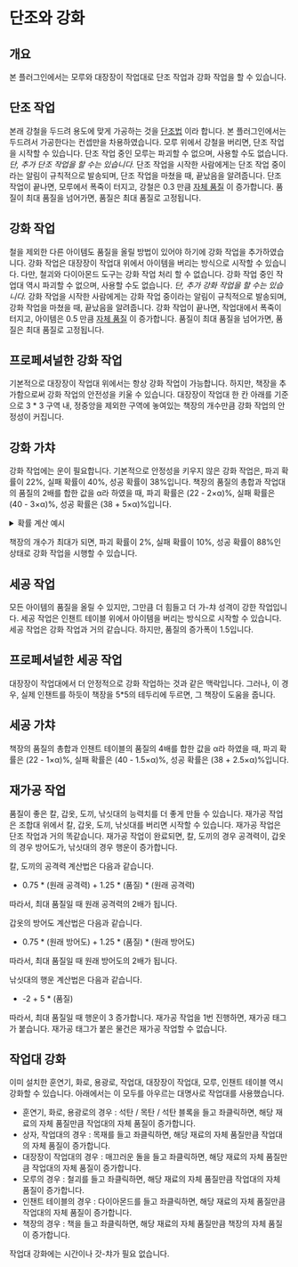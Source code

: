 단조와 강화
===

개요
---
본 플러그인에서는 모루와 대장장이 작업대로 단조 작업과 강화 작업을 할 수 있습니다.

단조 작업
---
본래 강철을 두드려 용도에 맞게 가공하는 것을 [단조법](https://www.tlv.com/global/KR/steam-theory/casting-and-forging.html) 이라 합니다.
본 플러그인에서는 두드려서 가공한다는 컨셉만을 차용하였습니다.
모루 위에서 강철을 버리면, 단조 작업을 시작할 수 있습니다.
단조 작업 중인 모루는 파괴할 수 없으며, 사용할 수도 없습니다. _단, 추가 단조 작업을 할 수는 있습니다._
단조 작업을 시작한 사람에게는 단조 작업 중이라는 알림이 규칙적으로 발송되며, 단조 작업을 마쳤을 때, 끝났음을 알려줍니다.
단조 작업이 끝나면, 모루에서 폭죽이 터지고, 강철은 0.3 만큼 [자체 품질](Quality.md) 이 증가합니다.
품질이 최대 품질을 넘어가면, 품질은 최대 품질로 고정됩니다.

강화 작업
---
철을 제외한 다른 아이템도 품질을 올릴 방법이 있어야 하기에 강화 작업을 추가하였습니다.
강화 작업은 대장장이 작업대 위에서 아이템을 버리는 방식으로 시작할 수 있습니다.
다만, 철괴와 다이아몬드 도구는 강화 작업 처리 할 수 없습니다.
강화 작업 중인 작업대 역시 파괴할 수 없으며, 사용할 수도 없습니다. _단, 추가 강화 작업을 할 수는 있습니다._
강화 작업을 시작한 사람에게는 강화 작업 중이라는 알림이 규칙적으로 발송되며, 강화 작업을 마쳤을 때, 끝났음을 알려줍니다.
강화 작업이 끝나면, 작업대에서 폭죽이 터지고, 아이템은 0.5 만큼 [자체 품질](Quality.md) 이 증가합니다.
품질이 최대 품질을 넘어가면, 품질은 최대 품질로 고정됩니다.

프로페셔널한 강화 작업
---
기본적으로 대장장이 작업대 위에서는 항상 강화 작업이 가능합니다.
하지만, 책장을 추가함으로써 강화 작업의 안전성을 키울 수 있습니다.
대장장이 작업대 한 칸 아래를 기준으로 3 * 3 구역 내, 정중앙을 제외한 구역에 놓여있는 책장의 개수만큼 강화 작업의 안정성이 커집니다.

강화 가챠
---
강화 작업에는 운이 필요합니다.
기본적으로 안정성을 키우지 않은 강화 작업은, 파괴 확률이 22%, 실패 확률이 40%, 성공 확률이 38%입니다.
책장의 품질의 총합과 작업대의 품질의 2배를 합한 값을 α라 하였을 때, 파괴 확률은 (22 - 2×α)%, 실패 확률은 (40 - 3×α)%, 성공 확률은 (38 + 5×α)%입니다.
<details>
<summary>확률 계산 예시</summary>

* 품질이 0.2, 0.5, 0.7인 책장을 사용하고, 대장장이 작업대의 품질이 0.8이라 하자.
* 계수 α = 0.2 + 0.5 + 0.7 + 0.8 × 2 = 3.0
* 따라서, 파괴 확률은 22 - 2 × 3.0 = 16, 16%이다.
* 실패 확률은 40 - 3 × 3.0 = 31, 31%이다.
* 성공 확률은 38 + 5 × 3.0 = 100 - (16 + 31) = 53, 53%이다.

</details>

책장의 개수가 최대가 되면, 파괴 확률이 2%, 실패 확률이 10%, 성공 확률이 88%인 상태로 강화 작업을 시행할 수 있습니다.

세공 작업
---
모든 아이템의 품질을 올릴 수 있지만, 그만큼 더 힘들고 더 가-챠 성격이 강한 작업입니다.
세공 작업은 인챈트 테이블 위에서 아이템을 버리는 방식으로 시작할 수 있습니다.
세공 작업은 강화 작업과 거의 같습니다. 하지만, 품질의 증가폭이 1.5입니다.

프로페셔널한 세공 작업
---
대장장이 작업대에서 더 안정적으로 강화 작업하는 것과 같은 맥락입니다.
그러나, 이 경우, 실제 인챈트를 하듯이 책장을 5*5의 테두리에 두르면, 그 책장이 도움을 줍니다.

세공 가챠
---
책장의 품질의 총합과 인챈트 테이블의 품질의 4배를 합한 값을 α라 하였을 때, 파괴 확률은 (22 - 1×α)%, 실패 확률은 (40 - 1.5×α)%, 성공 확률은 (38 + 2.5×α)%입니다.

재가공 작업
---
품질이 좋은 칼, 갑옷, 도끼, 낚싯대의 능력치를 더 좋게 만들 수 있습니다.
재가공 작업은 조합대 위에서 칼, 갑옷, 도끼, 낚싯대를 버리면 시작할 수 있습니다.
재가공 작업은 단조 작업과 거의 똑같습니다.
재가공 작업이 완료되면, 칼, 도끼의 경우 공격력이, 갑옷의 경우 방어도가, 낚싯대의 경우 행운이 증가합니다.

칼, 도끼의 공격력 계산법은 다음과 같습니다.
* 0.75 * (원래 공격력) + 1.25 * (품질) * (원래 공격력)

따라서, 최대 품질일 때 원래 공격력의 2배가 됩니다.

갑옷의 방어도 계산법은 다음과 같습니다.
* 0.75 * (원래 방어도) + 1.25 * (품질) * (원래 방어도)

따라서, 최대 품질일 때 원래 방어도의 2배가 됩니다.

낚싯대의 행운 계산법은 다음과 같습니다.
* -2 + 5 * (품질)

따라서, 최대 품질일 때 행운이 3 증가합니다.
재가공 작업을 1번 진행하면, 재가공 태그가 붙습니다. 
재가공 태그가 붙은 물건은 재가공 작업할 수 없습니다.

작업대 강화
---
이미 설치한 훈연기, 화로, 용광로, 작업대, 대장장이 작업대, 모루, 인챈트 테이블 역시 강화할 수 있습니다.
아래에서는 이 모두를 아우르는 대명사로 작업대를 사용했습니다.

* 훈연기, 화로, 용광로의 경우 : 석탄 / 목탄 / 석탄 블록을 들고 좌클릭하면, 해당 재료의 자체 품질만큼 작업대의 자체 품질이 증가합니다.
* 상자, 작업대의 경우 : 목재를 들고 좌클릭하면, 해당 재료의 자체 품질만큼 작업대의 자체 품질이 증가합니다.
* 대장장이 작업대의 경우 : 매끄러운 돌을 들고 좌클릭하면, 해당 재료의 자체 품질만큼 작업대의 자체 품질이 증가합니다.
* 모루의 경우 : 철괴를 들고 좌클릭하면, 해당 재료의 자체 품질만큼 작업대의 자체 품질이 증가합니다.
* 인챈트 테이블의 경우 : 다이아몬드를 들고 좌클릭하면, 해당 재료의 자체 품질만큼 작업대의 자체 품질이 증가합니다.
* 책장의 경우 : 책을 들고 좌클릭하면, 해당 재료의 자체 품질만큼 책장의 자체 품질이 증가합니다.

작업대 강화에는 시간이나 갓-챠가 필요 없습니다.